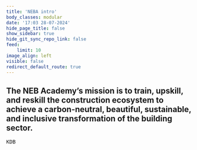 ```yaml
---
title: 'NEBA intro'
body_classes: modular
date: '17:03 28-07-2024'
hide_page_title: false
show_sidebar: true
hide_git_sync_repo_link: false
feed:
    limit: 10
image_align: left
visible: false
redirect_default_route: true
---
```


## The NEB Academy’s mission is to train, upskill, and reskill the construction ecosystem to achieve a carbon-neutral, beautiful, sustainable, and inclusive transformation of the building sector.
<kbd>KDB</kbd>